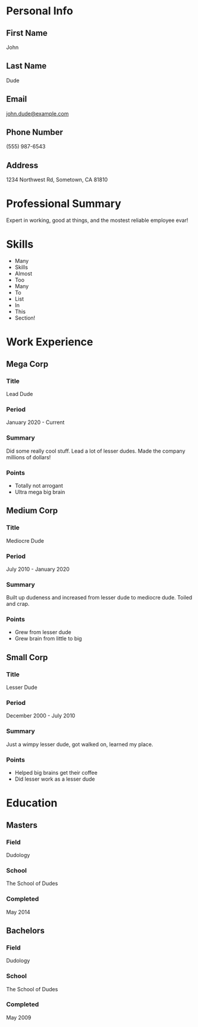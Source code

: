 # Personal Info
## First Name
John

## Last Name
Dude

## Email
john.dude@example.com

## Phone Number
(555) 987-6543

## Address
1234 Northwest Rd, Sometown, CA 81810

# Professional Summary
Expert in working, good at things, and the mostest reliable employee evar!

# Skills
- Many
- Skills
- Almost
- Too
- Many
- To
- List
- In
- This
- Section!

# Work Experience
## Mega Corp
### Title
Lead Dude

### Period
January 2020 - Current

### Summary
Did some really cool stuff. Lead a lot of lesser dudes. Made the company millions of dollars!

### Points
- Totally not arrogant
- Ultra mega big brain

## Medium Corp
### Title
Mediocre Dude

### Period
July 2010 - January 2020

### Summary
Built up dudeness and increased from lesser dude to mediocre dude. Toiled and crap.

### Points
- Grew from lesser dude
- Grew brain from little to big

## Small Corp
### Title
Lesser Dude

### Period
December 2000 - July 2010

### Summary
Just a wimpy lesser dude, got walked on, learned my place.

### Points
- Helped big brains get their coffee
- Did lesser work as a lesser dude

# Education
## Masters
### Field
Dudology

### School
The School of Dudes

### Completed
May 2014

## Bachelors
### Field
Dudology

### School
The School of Dudes

### Completed
May 2009